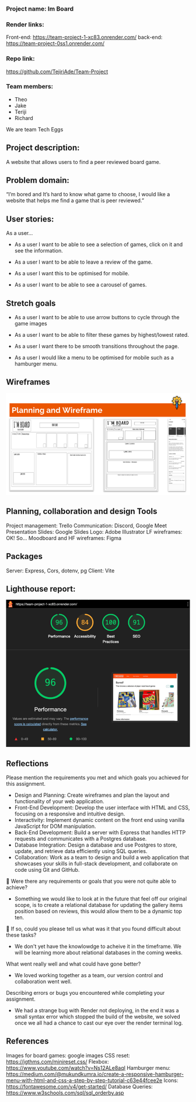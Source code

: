 ### Project name: Im Board

### Render links:

Front-end: https://team-project-1-xc83.onrender.com/
back-end: https://team-project-0ss1.onrender.com/

### Repo link:

https://github.com/TejiriAde/Team-Project

### Team members:

- Theo
- Jake
- Teriji
- Richard

We are team Tech Eggs

## Project description:

A website that allows users to find a peer reviewed board game.

## Problem domain:

“I’m bored and It’s hard to know what game to choose, I would like a website that helps me find a game that is peer reviewed.”

## User stories:

As a user…

- As a user I want to be able to see a selection of games, click on it and see the information.

- As a user I want to be able to leave a review of the game.

- As a user I want this to be optimised for mobile.

- As a user I want to be able to see a carousel of games.

## Stretch goals

- As a user I want to be able to use arrow buttons to cycle through the game images

- As a user I want to be able to filter these games by highest/lowest rated.

- As a user I want there to be smooth transitions throughout the page.

- As a user I would like a menu to be optimised for mobile such as a hamburger menu.

## Wireframes

![Wireframes and planning](./client/assets/Wireframes.png)

## Planning, collaboration and design Tools

Project management: Trello
Communication: Discord, Google Meet
Presentation Slides: Google Slides
Logo: Adobe Illustrator
LF wireframes: OK! So...
Moodboard and HF wireframes: Figma

## Packages

Server: Express, Cors, dotenv, pg
Client: Vite

## Lighthouse report:

![light house report](./client/assets/lighthouse%20report.png)

## Reflections

Please mention the requirements you met and which goals you achieved for this assignment.

- Design and Planning: Create wireframes and plan the layout and functionality of your web application.
- Front-End Development: Develop the user interface with HTML and CSS, focusing on a responsive and intuitive design.
- Interactivity: Implement dynamic content on the front end using vanilla JavaScript for DOM manipulation.
- Back-End Development: Build a server with Express that handles HTTP requests and communicates with a Postgres database.
- Database Integration: Design a database and use Postgres to store, update, and retrieve data efficiently using SQL queries.
- Collaboration: Work as a team to design and build a web application that showcases your skills in full-stack development, and collaborate on code using Git and GitHub.

🎯 Were there any requirements or goals that you were not quite able to achieve?

- Something we would like to look at in the future that feel off our original scope, is to create a relational database for updating the gallery items position based on reviews, this would allow them to be a dynamic top ten.

🎯 If so, could you please tell us what was it that you found difficult about these tasks?

- We don't yet have the knowlowdge to acheive it in the timeframe. We will be learning more about relational databases in the coming weeks.

What went really well and what could have gone better?

- We loved working together as a team, our version control and collaboration went well.

Describing errors or bugs you encountered while completing your assignment.

- We had a strange bug with Render not deploying, in the end it was a small syntax error which stopped the build of the website, we solved once we all had a chance to cast our eye over the render terminal log.

## References

Images for board games: google images
CSS reset: https://jgthms.com/minireset.css/
Flexbox: https://www.youtube.com/watch?v=Ns12ALe8aqI
Hamburger menu: https://medium.com/@mukundkumra.io/create-a-responsive-hamburger-menu-with-html-and-css-a-step-by-step-tutorial-c63e44fcee2e
Icons: https://fontawesome.com/v4/get-started/
Database Queries: https://www.w3schools.com/sql/sql_orderby.asp
